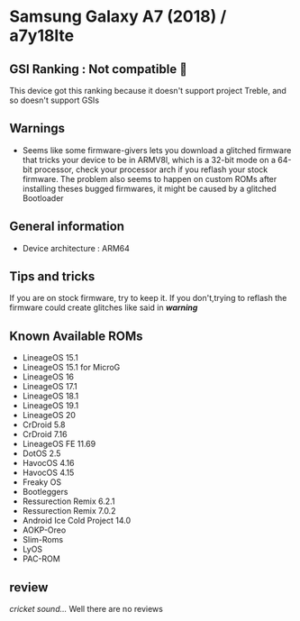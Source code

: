 # Samsung Galaxy A7 (2018) / a7y18lte

## GSI Ranking : Not compatible 🚩
This device got this ranking because it doesn't support project Treble, and so doesn't support GSIs

## Warnings
- Seems like some firmware-givers lets you download a glitched firmware that tricks your device to be in ARMV8l, which is a 32-bit mode on a 64-bit processor, check your processor arch if you reflash your stock firmware. The problem also seems to happen on custom ROMs after installing theses bugged firmwares, it might be caused by a glitched Bootloader

## General information
- Device architecture : ARM64

## Tips and tricks
If you are on stock firmware, try to keep it. If you don't,trying to reflash the firmware could create glitches like said in ___warning___

## Known Available ROMs
- LineageOS 15.1
- LineageOS 15.1 for MicroG
- LineageOS 16
- LineageOS 17.1
- LineageOS 18.1
- LineageOS 19.1
- LineageOS 20
- CrDroid 5.8
- CrDroid 7.16
- LineageOS FE 11.69
- DotOS 2.5
- HavocOS 4.16
- HavocOS 4.15
- Freaky OS
- Bootleggers
- Ressurection Remix 6.2.1
- Ressurection Remix 7.0.2
- Android Ice Cold Project 14.0
- AOKP-Oreo
- Slim-Roms
- LyOS
- PAC-ROM
## review

_cricket sound..._ Well there are no reviews